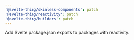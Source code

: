 ```yaml
---
'@svelte-thing/skinless-components': patch
'@svelte-thing/reactivity': patch
'@svelte-thing/builders': patch
---
```


Add Svelte package.json exports to packages with reactivity.
